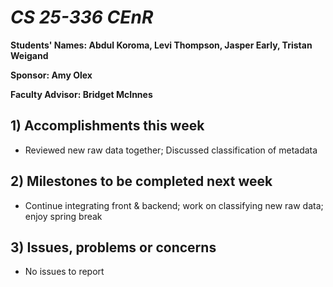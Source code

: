 # *CS 25-336 CEnR*

**Students' Names: Abdul Koroma, Levi Thompson, Jasper Early, Tristan Weigand**

**Sponsor: Amy Olex**

**Faculty Advisor: Bridget McInnes**

## 1) Accomplishments this week ##
- Reviewed new raw data together; Discussed classification of metadata

## 2) Milestones to be completed next week ##
- Continue integrating front & backend; work on classifying new raw data; enjoy spring break

## 3) Issues, problems or concerns ##
- No issues to report
